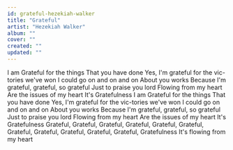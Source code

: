 ```yaml
---
id: grateful-hezekiah-walker
title: "Grateful"
artist: "Hezekiah Walker"
album: ""
cover: ""
created: ""
updated: ""
---
```


I am
Grateful for the things
That you have done
Yes, I'm grateful for the vic-tories we've won
I could go on and on and on
About you works
Because I'm grateful, grateful, so grateful
Just to praise you lord
Flowing from my heart
Are the issues of my heart
It's Gratefulness
I am
Grateful for the things
That you have done
Yes, I'm grateful for the vic-tories we've won
I could go on and on and on
About you works
Because I'm grateful, grateful, so grateful
Just to praise you lord
Flowing from my heart
Are the issues of my heart
It's Gratefulness
Grateful, Grateful, Grateful, Grateful, Grateful, Grateful, Grateful, Grateful, Grateful, Grateful, Grateful, Gratefulness
It's flowing from my heart